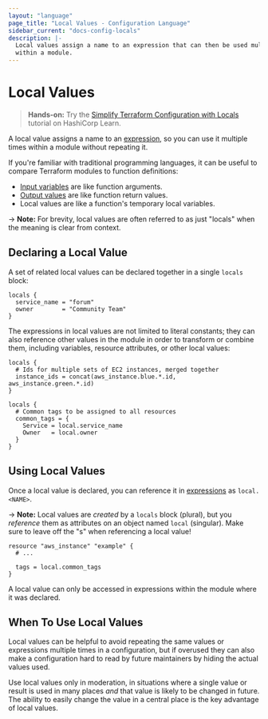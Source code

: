 ```yaml
---
layout: "language"
page_title: "Local Values - Configuration Language"
sidebar_current: "docs-config-locals"
description: |-
  Local values assign a name to an expression that can then be used multiple times
  within a module.
---
```


# Local Values

> **Hands-on:** Try the [Simplify Terraform Configuration with
Locals](https://learn.hashicorp.com/tutorials/terraform/locals?in=terraform/configuration-language&utm_source=WEBSITE&utm_medium=WEB_IO&utm_offer=ARTICLE_PAGE&utm_content=DOCS)
tutorial on HashiCorp Learn.

A local value assigns a name to an [expression](/docs/language/expressions/index.html),
so you can use it multiple times within a module without repeating
it.

If you're familiar with traditional programming languages, it can be useful to
compare Terraform modules to function definitions:

- [Input variables](./variables.html) are like function arguments.
- [Output values](./outputs.html) are like function return values.
- Local values are like a function's temporary local variables.

-> **Note:** For brevity, local values are often referred to as just "locals"
when the meaning is clear from context.

## Declaring a Local Value

A set of related local values can be declared together in a single `locals`
block:

```hcl
locals {
  service_name = "forum"
  owner        = "Community Team"
}
```

The expressions in local values are not limited to literal constants; they can
also reference other values in the module in order to transform or combine them,
including variables, resource attributes, or other local values:

```hcl
locals {
  # Ids for multiple sets of EC2 instances, merged together
  instance_ids = concat(aws_instance.blue.*.id, aws_instance.green.*.id)
}

locals {
  # Common tags to be assigned to all resources
  common_tags = {
    Service = local.service_name
    Owner   = local.owner
  }
}
```

## Using Local Values

Once a local value is declared, you can reference it in
[expressions](/docs/language/expressions/index.html) as `local.<NAME>`.

-> **Note:** Local values are _created_ by a `locals` block (plural), but you
_reference_ them as attributes on an object named `local` (singular). Make sure
to leave off the "s" when referencing a local value!

```
resource "aws_instance" "example" {
  # ...

  tags = local.common_tags
}
```

A local value can only be accessed in expressions within the module where it
was declared.

## When To Use Local Values

Local values can be helpful to avoid repeating the same values or expressions
multiple times in a configuration, but if overused they can also make a
configuration hard to read by future maintainers by hiding the actual values
used.

Use local values only in moderation, in situations where a single value or
result is used in many places _and_ that value is likely to be changed in
future. The ability to easily change the value in a central place is the key
advantage of local values.
